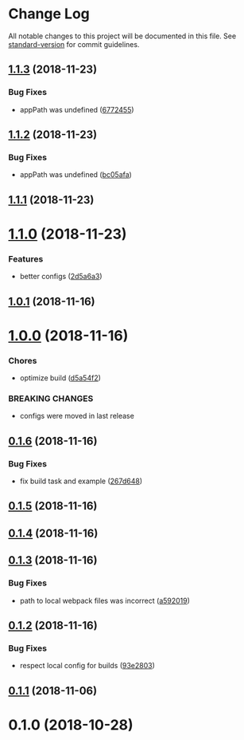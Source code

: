 # Change Log

All notable changes to this project will be documented in this file. See [standard-version](https://github.com/conventional-changelog/standard-version) for commit guidelines.

<a name="1.1.3"></a>
## [1.1.3](https://github.com/pixelass/imhotep/compare/v1.1.2...v1.1.3) (2018-11-23)


### Bug Fixes

* appPath was undefined ([6772455](https://github.com/pixelass/imhotep/commit/6772455))



<a name="1.1.2"></a>
## [1.1.2](https://github.com/pixelass/imhotep/compare/v1.1.1...v1.1.2) (2018-11-23)


### Bug Fixes

* appPath was undefined ([bc05afa](https://github.com/pixelass/imhotep/commit/bc05afa))



<a name="1.1.1"></a>
## [1.1.1](https://github.com/pixelass/imhotep/compare/v1.1.0...v1.1.1) (2018-11-23)



<a name="1.1.0"></a>
# [1.1.0](https://github.com/pixelass/imhotep/compare/v1.0.1...v1.1.0) (2018-11-23)


### Features

* better configs ([2d5a6a3](https://github.com/pixelass/imhotep/commit/2d5a6a3))



<a name="1.0.1"></a>
## [1.0.1](https://github.com/pixelass/imhotep/compare/v1.0.0...v1.0.1) (2018-11-16)



<a name="1.0.0"></a>
# [1.0.0](https://github.com/pixelass/imhotep/compare/v0.1.6...v1.0.0) (2018-11-16)


### Chores

* optimize build ([d5a54f2](https://github.com/pixelass/imhotep/commit/d5a54f2))


### BREAKING CHANGES

* configs were moved in last release



<a name="0.1.6"></a>

## [0.1.6](https://github.com/pixelass/imhotep/compare/v0.1.5...v0.1.6) (2018-11-16)

### Bug Fixes

-   fix build task and example ([267d648](https://github.com/pixelass/imhotep/commit/267d648))

<a name="0.1.5"></a>

## [0.1.5](https://github.com/pixelass/imhotep/compare/v0.1.4...v0.1.5) (2018-11-16)

<a name="0.1.4"></a>

## [0.1.4](https://github.com/pixelass/imhotep/compare/v0.1.3...v0.1.4) (2018-11-16)

<a name="0.1.3"></a>

## [0.1.3](https://github.com/pixelass/imhotep/compare/v0.1.2...v0.1.3) (2018-11-16)

### Bug Fixes

-   path to local webpack files was incorrect ([a592019](https://github.com/pixelass/imhotep/commit/a592019))

<a name="0.1.2"></a>

## [0.1.2](https://github.com/pixelass/imhotep/compare/v0.1.1...v0.1.2) (2018-11-16)

### Bug Fixes

-   respect local config for builds ([93e2803](https://github.com/pixelass/imhotep/commit/93e2803))

<a name="0.1.1"></a>

## [0.1.1](https://github.com/pixelass/imhotep/compare/v0.1.0...v0.1.1) (2018-11-06)

<a name="0.1.0"></a>

# 0.1.0 (2018-10-28)
